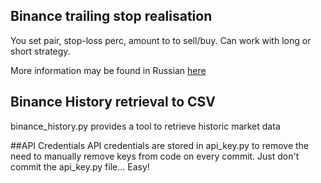 ## Binance trailing stop realisation

You set pair, stop-loss perc, amount to to sell/buy.
Can work with long or short strategy.

More information may be found in Russian [here](https://bablofil.ru/trailing-stop-binance/)

## Binance History retrieval to CSV
binance_history.py provides a tool to retrieve historic market data

##API Credentials
API credentials are stored in api_key.py to remove the need to manually remove keys from code on every commit.
Just don't commit the api_key.py file... Easy!
